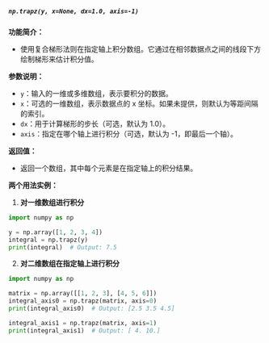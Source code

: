 ##### `np.trapz(y, x=None, dx=1.0, axis=-1)`
**功能简介：**
- 使用复合梯形法则在指定轴上积分数组。它通过在相邻数据点之间的线段下方绘制梯形来估计积分值。

**参数说明：**
- `y`：输入的一维或多维数组，表示要积分的数据。
- `x`：可选的一维数组，表示数据点的 x 坐标。如果未提供，则默认为等距间隔的索引。
- `dx`：用于计算梯形的步长（可选，默认为 1.0）。
- `axis`：指定在哪个轴上进行积分（可选，默认为 -1，即最后一个轴）。

**返回值：**
- 返回一个数组，其中每个元素是在指定轴上的积分结果。

**两个用法实例：**
1. **对一维数组进行积分**
```python
import numpy as np

y = np.array([1, 2, 3, 4])
integral = np.trapz(y)
print(integral)  # Output: 7.5
```
2. **对二维数组在指定轴上进行积分**
```python
import numpy as np

matrix = np.array([[1, 2, 3], [4, 5, 6]])
integral_axis0 = np.trapz(matrix, axis=0)
print(integral_axis0)  # Output: [2.5 3.5 4.5]

integral_axis1 = np.trapz(matrix, axis=1)
print(integral_axis1)  # Output: [ 4. 10.]
  ```

